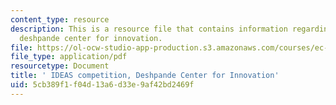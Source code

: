 ```yaml
---
content_type: resource
description: This is a resource file that contains information regarding IDEAS competition,
  deshpande center for innovation.
file: https://ol-ocw-studio-app-production.s3.amazonaws.com/courses/ec-715-d-lab-disseminating-innovations-for-the-common-good-spring-2007/5cb389f1f04d13a6d33e9af42bd2469f_MITEC_715S07_lec3.pdf
file_type: application/pdf
resourcetype: Document
title: ' IDEAS competition, Deshpande Center for Innovation'
uid: 5cb389f1-f04d-13a6-d33e-9af42bd2469f
---
```

